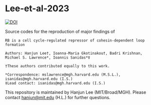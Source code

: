 # Lee-et-al-2023

[![DOI](https://zenodo.org/badge/DOI/10.5281/zenodo.10062483.svg)](https://doi.org/10.5281/zenodo.10062483)

Source codes for the reproduction of major findings of

````
RB is a cell cycle-regulated repressor of cohesin-dependent loop formation

Authors: Hanjun Lee†, Ioanna-Maria Gkotinakou†, Badri Krishnan, Michael S. Lawrence*, Ioannis Sanidas*‡

†These authors contributed equally to this work.

*Correspondence: mslawrence@mgh.harvard.edu (M.S.L.), isanidas@mgh.harvard.edu (I.S.)
‡Lead contact: isanidas@mgh.harvard.edu (I.S.)
````

This repository is maintained by Hanjun Lee (MIT/Broad/MGH).
Please contact hanjun@mit.edu (H.L.) for further questions.

